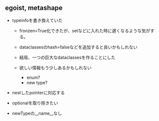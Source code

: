 ## egoist, metashape

- typeinfoを書き換えていた

  - fronzen=True化できたが、setなどに入れた時に遅くなるような気がする。
  - dataclassesのhash=falseなどを追加すると良いかもしれない
  - 結局、一つの巨大なdataclassesを作ることにした
  - 欲しい情報もう少しあるかもしれない

    - enum?
    - new type?

- nestしたpointerに対応する
- optionalを取り除きたい
- newTypeの__name__なし
